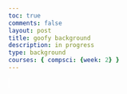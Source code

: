 ```yaml
---
toc: true
comments: false
layout: post
title: goofy background
description: in progress
type: background
courses: { compsci: {week: 2} }
---
```


<style>
    .canvas-container {
        display: flex;
        position: fixed;
    }
    canvas {
        margin: 0;
        border: 1px solid white;
    }
</style>
     
<!-- Prepare background DOM canvas -->
<canvas id="BackyRoundyCanvas"></canvas>

<script>
    const canvas = document.getElementById("BackyRoundyCanvas");
    const ctx = canvas.getContext('2d');

    const backgroundImg = new Image();
    backgroundImg.src = '{{site.baseurl}}/images/Backy_Roundy.jpg';

    backgroundImg.onload = function () {
        const WIDTH = 1280; // Constant width
        const HEIGHT = 1000; // Constant height
        const ASPECT_RATIO = WIDTH / HEIGHT;

        const canvasWidth = window.innerWidth;
        const canvasHeight = canvasWidth / ASPECT_RATIO;

        canvas.width = canvasWidth;
        canvas.height = canvasHeight;
        canvas.style.width = `${canvasWidth}px`;
        canvas.style.height = `${canvasHeight}px`;

        var gameSpeed = 2;

        class Layer {
            constructor(image, speedRatio, initialY) {
                this.x = 0;
                this.y = initialY; // Set a new initial value for y
                this.width = WIDTH;
                this.height = HEIGHT;
                this.image = image;
                this.speedRatio = speedRatio;
                this.speed = gameSpeed * this.speedRatio;
                this.frame = 0;
            }
            update() {
                this.x = (this.x - this.speed) % this.width;
            }
            draw() {
                ctx.drawImage(this.image, this.x, this.y);
                ctx.drawImage(this.image, this.x + this.width, this.y);
            }
        }

        var backgroundObj = new Layer(backgroundImg, 0.5, 0); // Set initial Y position to 200

        function background() {
            backgroundObj.update();
            backgroundObj.draw();
            requestAnimationFrame(background);
        }
        background();
    };

    function easy() {
        console.log("It works")
    }
</script>